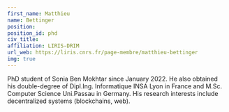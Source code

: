 ```yaml
---
first_name: Matthieu
name: Bettinger
position:
position_id: phd
civ_title:
affiliation: LIRIS-DRIM
url_web: https://liris.cnrs.fr/page-membre/matthieu-bettinger
img: true
---
```

PhD student of Sonia Ben Mokhtar since January 2022. He also obtained his double-degree of Dipl.Ing. Informatique INSA Lyon in France and M.Sc. Computer Science Uni.Passau in Germany. His research interests include decentralized systems (blockchains, web).